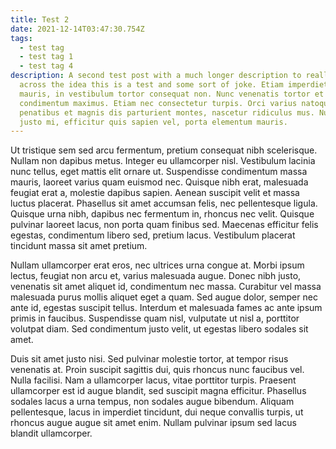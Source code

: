 ```yaml
---
title: Test 2
date: 2021-12-14T03:47:30.754Z
tags:
  - test tag
  - test tag 1
  - test tag 4
description: A second test post with a much longer description to really get
  across the idea this is a test and some sort of joke. Etiam imperdiet lorem
  mauris, in vestibulum tortor consequat non. Nunc venenatis tortor et
  condimentum maximus. Etiam nec consectetur turpis. Orci varius natoque
  penatibus et magnis dis parturient montes, nascetur ridiculus mus. Nullam
  justo mi, efficitur quis sapien vel, porta elementum mauris.
---
```

Ut tristique sem sed arcu fermentum, pretium consequat nibh scelerisque. Nullam non dapibus metus. Integer eu ullamcorper nisl. Vestibulum lacinia nunc tellus, eget mattis elit ornare ut. Suspendisse condimentum massa mauris, laoreet varius quam euismod nec. Quisque nibh erat, malesuada feugiat erat a, molestie dapibus sapien. Aenean suscipit velit et massa luctus placerat. Phasellus sit amet accumsan felis, nec pellentesque ligula. Quisque urna nibh, dapibus nec fermentum in, rhoncus nec velit. Quisque pulvinar laoreet lacus, non porta quam finibus sed. Maecenas efficitur felis egestas, condimentum libero sed, pretium lacus. Vestibulum placerat tincidunt massa sit amet pretium.

Nullam ullamcorper erat eros, nec ultrices urna congue at. Morbi ipsum lectus, feugiat non arcu et, varius malesuada augue. Donec nibh justo, venenatis sit amet aliquet id, condimentum nec massa. Curabitur vel massa malesuada purus mollis aliquet eget a quam. Sed augue dolor, semper nec ante id, egestas suscipit tellus. Interdum et malesuada fames ac ante ipsum primis in faucibus. Suspendisse quam nisl, vulputate ut nisl a, porttitor volutpat diam. Sed condimentum justo velit, ut egestas libero sodales sit amet.

Duis sit amet justo nisi. Sed pulvinar molestie tortor, at tempor risus venenatis at. Proin suscipit sagittis dui, quis rhoncus nunc faucibus vel. Nulla facilisi. Nam a ullamcorper lacus, vitae porttitor turpis. Praesent ullamcorper est id augue blandit, sed suscipit magna efficitur. Phasellus sodales lacus a urna tempus, non sodales augue bibendum. Aliquam pellentesque, lacus in imperdiet tincidunt, dui neque convallis turpis, ut rhoncus augue augue sit amet enim. Nullam pulvinar ipsum sed lacus blandit ullamcorper.